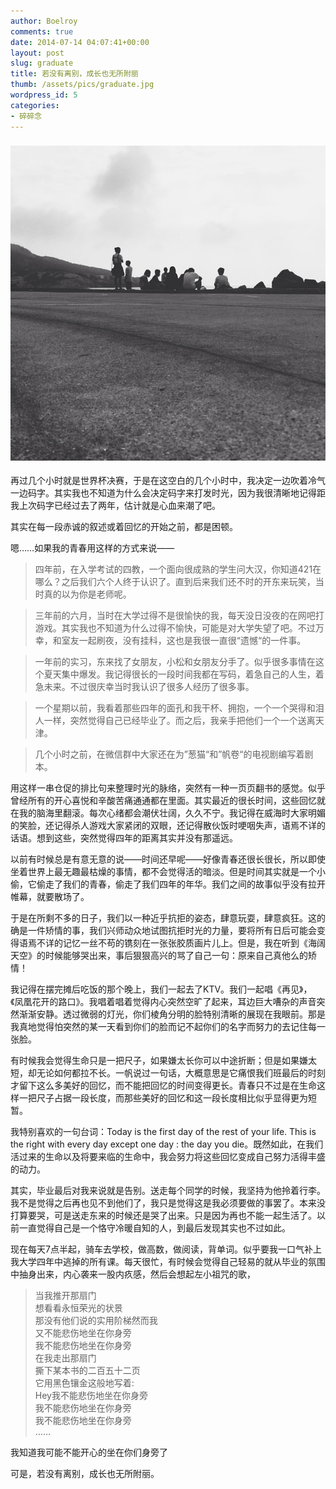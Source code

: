```yaml
---
author: Boelroy
comments: true
date: 2014-07-14 04:07:41+00:00
layout: post
slug: graduate
title: 若没有离别，成长也无所附丽
thumb: /assets/pics/graduate.jpg
wordpress_id: 5
categories:
- 碎碎念
---
```


### [![qing](/assets/pics/graduate.jpg)](/assets/pics/graduate.jpg)
再过几个小时就是世界杯决赛，于是在这空白的几个小时中，我决定一边吹着冷气一边码字。其实我也不知道为什么会决定码字来打发时光，因为我很清晰地记得距我上次码字已经过去了两年，估计就是心血来潮了吧。

其实在每一段赤诚的叙述或着回忆的开始之前，都是困顿。

嗯……如果我的青春用这样的方式来说——

>四年前，在入学考试的四教，一个面向很成熟的学生问大汉，你知道421在哪么？之后我们六个人终于认识了。直到后来我们还不时的开东来玩笑，当时真的以为你是老师呢。 

>三年前的六月，当时在大学过得不是很愉快的我，每天没日没夜的在网吧打游戏。其实我也不知道为什么过得不愉快，可能是对大学失望了吧。不过万幸，和室友一起刷夜，没有挂科，这也是我很一直很“遗憾“的一件事。 

>一年前的实习，东来找了女朋友，小松和女朋友分手了。似乎很多事情在这个夏天集中爆发。我记得很长的一段时间我都在写码，着急自己的人生，着急未来。不过很庆幸当时我认识了很多人经历了很多事。 

>一个星期以前，我看着那些四年的面孔和我干杯、拥抱，一个一个哭得和泪人一样，突然觉得自己已经毕业了。而之后，我亲手把他们一个一个送离天津。 

>几个小时之前，在微信群中大家还在为”葱猫“和”帆卷“的电视剧编写着剧本。 

用这样一串仓促的排比句来整理时光的脉络，突然有一种一页页翻书的感觉。似乎曾经所有的开心喜悦和辛酸苦痛通通都在里面。其实最近的很长时间，这些回忆就在我的脑海里翻滚。每次心绪都会潮伏壮阔，久久不宁。我记得在威海时大家明媚的笑脸，还记得杀人游戏大家紧闭的双眼，还记得散伙饭时哽咽失声，语焉不详的话语。想到这些，突然觉得四年的距离其实并没有那遥远。

以前有时候总是有意无意的说——时间还早呢——好像青春还很长很长，所以即使坐着世界上最无趣最枯燥的事情，都不会觉得活的暗淡。但是时间其实就是一个小偷，它偷走了我们的青春，偷走了我们四年的年华。我们之间的故事似乎没有拉开帷幕，就要散场了。

于是在所剩不多的日子，我们以一种近乎抗拒的姿态，肆意玩耍，肆意疯狂。这的确是一件矫情的事，我们兴师动众地试图抗拒时光的力量，要将所有日后可能会变得语焉不详的记忆一丝不苟的镌刻在一张张胶质画片儿上。但是，我在听到《海阔天空》的时候能够哭出来，事后狠狠高兴的骂了自己一句：原来自己真他么的矫情！

我记得在摆完摊后吃饭的那个晚上，我们一起去了KTV。我们一起唱《再见》，《凤凰花开的路口》。我唱着唱着觉得内心突然空旷了起来，耳边巨大嘈杂的声音突然渐渐安静。透过微弱的灯光，你们棱角分明的脸特别清晰的展现在我眼前。那是我真地觉得怕突然的某一天看到你们的脸而记不起你们的名字而努力的去记住每一张脸。

有时候我会觉得生命只是一把尺子，如果嫌太长你可以中途折断；但是如果嫌太短，却无论如何都拉不长。一帆说过一句话，大概意思是它痛恨我们班最后的时刻才留下这么多美好的回忆，而不能把回忆的时间变得更长。青春只不过是在生命这样一把尺子占据一段长度，而那些美好的回忆和这一段长度相比似乎显得更为短暂。

我特别喜欢的一句台词：Today is the first day of the rest of your life. This is the right with every day except one day : the day you die。既然如此，在我们活过来的生命以及将要来临的生命中，我会努力将这些回忆变成自己努力活得丰盛的动力。

其实，毕业最后对我来说就是告别。送走每个同学的时候，我坚持为他拎着行李。我不是觉得之后再也见不到他们了，我只是觉得这是我必须要做的事罢了。本来没打算要哭，可是送走东来的时候还是哭了出来。只是因为再也不能一起生活了。以前一直觉得自己是一个恪守冷暖自知的人，到最后发现其实也不过如此。

现在每天7点半起，骑车去学校，做高数，做阅读，背单词。似乎要我一口气补上我大学四年中逃掉的所有课。每天很忙，有时候会觉得自己轻易的就从毕业的氛围中抽身出来，内心袭来一股内疚感，然后会想起左小祖咒的歌，


> 当我推开那扇门  
> 想看看永恒荣光的状景  
> 那没有他们说的实用阶梯然而我  
> 又不能悲伤地坐在你身旁  
> 我不能悲伤地坐在你身旁  
> 在我走出那扇门  
> 撕下某本书的二百五十二页  
> 它用黑色镶金这般地写着:  
> Hey我不能悲伤地坐在你身旁  
> 我不能悲伤地坐在你身旁  
> 我不能悲伤地坐在你身旁  
> ……  

我知道我可能不能开心的坐在你们身旁了

可是，若没有离别，成长也无所附丽。
